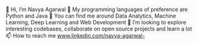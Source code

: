 👋 Hi, I’m Navya Agarwal
🌱 My programming languages of preference are Python and Java
💞️ You can find me around Data Analytics, Machine Learning, Deep Learning and Web Development
👀 I’m looking to explore interesting codebases, collaborate on open source projects and learn a lot
📫 How to reach me www.linkedin.com/navya-agarwal-
